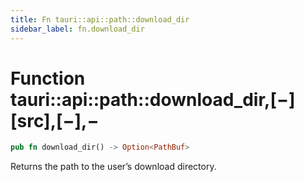```yaml
---
title: Fn tauri::api::path::download_dir
sidebar_label: fn.download_dir
---
```


# Function tauri::api::path::download_dir,\[−]\[src],\[−],−

```rs
pub fn download_dir() -> Option<PathBuf>
```

Returns the path to the user’s download directory.
